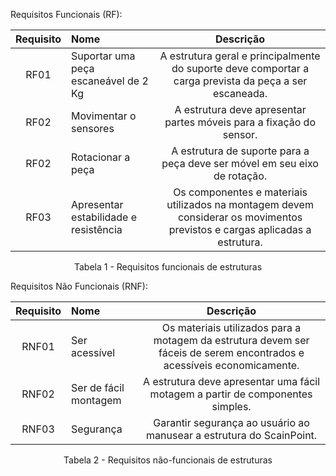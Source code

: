 Requisitos Funcionais (RF):

| Requisito | Nome | Descrição |
|:---------:| :--- |:------------:|
| RF01 | Suportar uma peça escaneável de 2 Kg | A estrutura geral e principalmente do suporte deve comportar a carga prevista da peça a ser escaneada.
| RF02 | Movimentar o sensores | A estrutura deve apresentar partes móveis para a fixação do sensor.
| RF02 | Rotacionar a peça | A estrutura de suporte para a peça deve ser móvel em seu eixo de rotação.
| RF03 | Apresentar estabilidade e resistência | Os componentes e materiais utilizados na montagem devem considerar os movimentos previstos e cargas aplicadas a estrutura.

<div align="center">
Tabela 1 - Requisitos funcionais de estruturas
</div>


Requisitos Não Funcionais (RNF):

| Requisito | Nome | Descrição |
|:---------:| :--- |:------------:|
| RNF01 | Ser acessível | Os materiais utilizados para a motagem da estrutura devem ser fáceis de serem encontrados e acessíveis economicamente.
| RNF02 | Ser de fácil montagem | A estrutura deve apresentar uma fácil motagem a partir de componentes simples.
| RNF03 | Segurança | Garantir segurança ao usuário ao manusear a estrutura do ScainPoint.

<div align="center">
Tabela 2 - Requisitos não-funcionais de estruturas
</div>